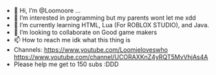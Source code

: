 - 👋 Hi, I’m @Loomoore ...
- 👀 I’m interested in programming but my parents wont let me xdd
- 🌱 I’m currently learning HTML, Lua (For ROBLOX STUDIO), and Java.
- 💞️ I’m looking to collaborate on Good game makers
- 📫 How to reach me idk what this thing is
- Channels: https://www.youtube.com/Loomieloveswho
            https://www.youtube.com/channel/UCORAXKnZ4yRQT5MvVhjAs4A
- Please help me get to 150 subs :DDD
